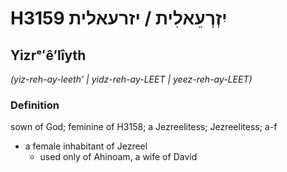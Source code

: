 # H3159 יִזְרְעֵאלִית / יזרעאלית

## Yizrᵉʻêʼlîyth

_(yiz-reh-ay-leeth' | yidz-reh-ay-LEET | yeez-reh-ay-LEET)_

### Definition

sown of God; feminine of H3158; a Jezreelitess; Jezreelitess; a-f

- a female inhabitant of Jezreel
  - used only of Ahinoam, a wife of David
